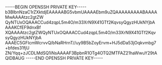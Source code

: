 -----BEGIN OPENSSH PRIVATE KEY-----
b3BlbnNzaC1rZXktdjEAAAAABG5vbmUAAAAEbm9uZQAAAAAAAAABAAAAMwAAAAtzc2gtZW
QyNTUxOQAAACCud4zqpL5m4O/m33XrN9X41GTf2KqvsyQgyzHUkNYjbAAAAKCfEF9dnxBf
XQAAAAtzc2gtZWQyNTUxOQAAACCud4zqpL5m4O/m33XrN9X41GTf2KqvsyQgyzHUkNYjbA
AAAEC5GFIcmWcrvvQ/bNaRHrnT//uy9B5bZoyErvm+HJ5dDa53jOqkvmbg7+bfdes31fjU
ZN/Yqq+zJCDLMdSQ1iNsAAAAF3BpbnR1OTg4OTQ2MTFAZ21haWwuY29tAQIDBAUG
-----END OPENSSH PRIVATE KEY-----
